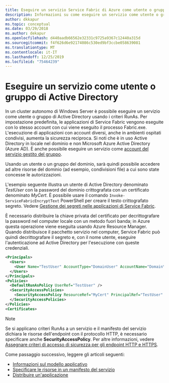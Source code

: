 ```yaml
---
title: Eseguire un servizio Service Fabric di Azure come utente o gruppo di Active Directory
description: Informazioni su come eseguire un servizio come utente o gruppo di Active Directory in un cluster Windows autonomo di Service Fabric.
author: dkkapur
ms.topic: conceptual
ms.date: 03/29/2018
ms.author: dekapur
ms.openlocfilehash: d440aadb66562e32331c9725a9367c12440a315d
ms.sourcegitcommit: f4f626d6e92174086c530ed9bf3ccbe058639081
ms.translationtype: MT
ms.contentlocale: it-IT
ms.lasthandoff: 12/25/2019
ms.locfileid: "75464239"
---
```

# <a name="run-a-service-as-an-active-directory-user-or-group"></a>Eseguire un servizio come utente o gruppo di Active Directory
In un cluster autonomo di Windows Server è possibile eseguire un servizio come utente o gruppo di Active Directory usando i criteri RunAs.  Per impostazione predefinita, le applicazioni di Service Fabric vengono eseguite con lo stesso account con cui viene eseguito il processo Fabric.exe. L'esecuzione di applicazioni con account diversi, anche in ambienti ospitati condivisi, aumenta la sicurezza reciproca. Si noti che è in uso Active Directory in locale nel dominio e non Microsoft Azure Active Directory (Azure AD).  È anche possibile eseguire un servizio come [account del servizio gestito del gruppo](service-fabric-run-service-as-gmsa.md).

Usando un utente o un gruppo del dominio, sarà quindi possibile accedere ad altre risorse del dominio (ad esempio, condivisioni file) a cui sono state concesse le autorizzazioni.

L'esempio seguente illustra un utente di Active Directory denominato *TestUser* con la password del dominio crittografata con un certificato denominato *MyCert*. È possibile usare il comando `Invoke-ServiceFabricEncryptText` PowerShell per creare il testo crittografato segreto. Vedere [Gestione dei segreti nelle applicazioni di Service Fabric](service-fabric-application-secret-management.md).

È necessario distribuire la chiave privata del certificato per decrittografare la password nel computer locale con un metodo fuori banda; in Azure questa operazione viene eseguita usando Azure Resource Manager. Quando distribuisce il pacchetto servizio nel computer, Service Fabric può quindi decrittografare il segreto e, con il nome utente, eseguire l'autenticazione ad Active Directory per l'esecuzione con queste credenziali.

```xml
<Principals>
  <Users>
    <User Name="TestUser" AccountType="DomainUser" AccountName="Domain\User" Password="[Put encrypted password here using MyCert certificate]" PasswordEncrypted="true" />
  </Users>
</Principals>
<Policies>
  <DefaultRunAsPolicy UserRef="TestUser" />
  <SecurityAccessPolicies>
    <SecurityAccessPolicy ResourceRef="MyCert" PrincipalRef="TestUser" GrantRights="Full" ResourceType="Certificate" />
  </SecurityAccessPolicies>
</Policies>
<Certificates>
```

> [!NOTE] 
> Se si applicano criteri RunAs a un servizio e il manifesto del servizio dichiara le risorse dell'endpoint con il protocollo HTTP, è necessario specificare anche **SecurityAccessPolicy**.  Per altre informazioni, vedere [Assegnare criteri di accesso di sicurezza per gli endpoint HTTP e HTTPS](service-fabric-assign-policy-to-endpoint.md). 
>

<!--Every topic should have next steps and links to the next logical set of content to keep the customer engaged-->
Come passaggio successivo, leggere gli articoli seguenti:
* [Informazioni sul modello applicativo](service-fabric-application-model.md)
* [Specificare le risorse in un manifesto del servizio](service-fabric-service-manifest-resources.md)
* [Distribuire un'applicazione](service-fabric-deploy-remove-applications.md)

[image1]: ./media/service-fabric-application-runas-security/copy-to-output.png
